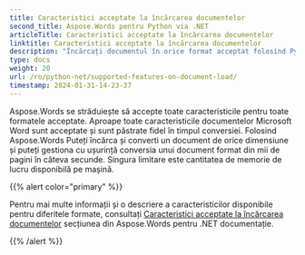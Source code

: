 ```yaml
---
title: Caracteristici acceptate la încărcarea documentelor
second_title: Aspose.Words pentru Python via .NET
articleTitle: Caracteristici acceptate la încărcarea documentelor
linktitle: Caracteristici acceptate la încărcarea documentelor
description: "Încărcați documentul în orice format acceptat folosind Python. Importați și convertiți un document de orice dimensiune."
type: docs
weight: 20
url: /ro/python-net/supported-features-on-document-load/
timestamp: 2024-01-31-14-23-37
---
```


Aspose.Words se străduiește să accepte toate caracteristicile pentru toate formatele acceptate. Aproape toate caracteristicile documentelor Microsoft Word sunt acceptate și sunt păstrate fidel în timpul conversiei. Folosind Aspose.Words Puteți încărca și converti un document de orice dimensiune și puteți gestiona cu ușurință conversia unui document format din mii de pagini în câteva secunde. Singura limitare este cantitatea de memorie de lucru disponibilă pe mașină.

{{% alert color="primary" %}}

Pentru mai multe informații și o descriere a caracteristicilor disponibile pentru diferitele formate, consultați [Caracteristici acceptate la încărcarea documentelor](/words/net/supported-features-on-document-load/) secțiunea din Aspose.Words pentru .NET documentație.

{{% /alert %}}
